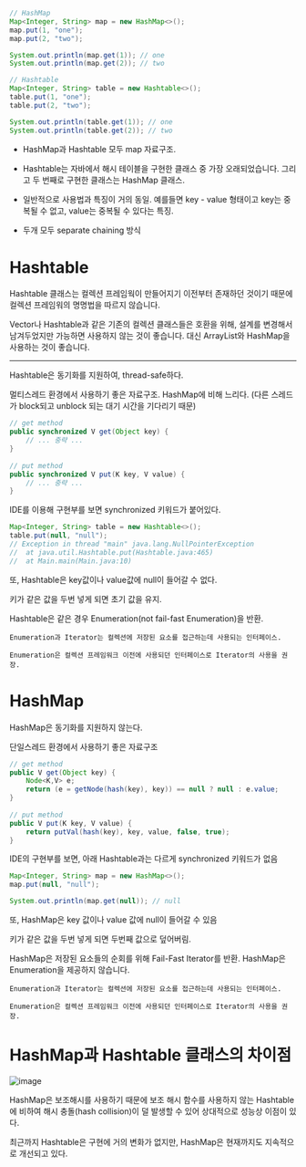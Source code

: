 ```java
// HashMap
Map<Integer, String> map = new HashMap<>();
map.put(1, "one");
map.put(2, "two");

System.out.println(map.get(1)); // one
System.out.println(map.get(2)); // two

// Hashtable
Map<Integer, String> table = new Hashtable<>();
table.put(1, "one");
table.put(2, "two");

System.out.println(table.get(1)); // one
System.out.println(table.get(2)); // two
```


- HashMap과 Hashtable 모두 map 자료구조.

- Hashtable는 자바에서 해시 테이블을 구현한 클래스 중 가장 오래되었습니다. 그리고 두 번째로 구현한 클래스는 HashMap 클래스. 

- 일반적으로 사용법과 특징이 거의 동일. 예를들면 key - value 형태이고 key는 중복될 수 없고, value는 중복될 수 있다는 특징.

- 두개 모두 separate chaining 방식

# Hashtable

Hashtable 클래스는 컬렉션 프레임웍이 만들어지기 이전부터 존재하던 것이기 때문에 컬렉션 프레임워의 명명법을 따르지 않습니다.

Vector나 Hashtable과 같은 기존의 컬렉션 클래스들은 호환을 위해, 설계를 변경해서 남겨두었지만 가능하면 사용하지 않는 것이 좋습니다. 
대신 ArrayList와 HashMap을 사용하는 것이 좋습니다.

---

Hashtable은 동기화를 지원하여, thread-safe하다.

멀티스레드 환경에서 사용하기 좋은 자료구조. HashMap에 비해 느리다. (다른 스레드가 block되고 unblock 되는 대기 시간을 기다리기 때문)

```java
// get method
public synchronized V get(Object key) {
    // ... 중략 ...
}
    
// put method
public synchronized V put(K key, V value) {
    // ... 중략 ...
}
```
IDE를 이용해 구현부를 보면 synchronized 키워드가 붙어있다.

```java
Map<Integer, String> table = new Hashtable<>();
table.put(null, "null");
// Exception in thread "main" java.lang.NullPointerException
//	at java.util.Hashtable.put(Hashtable.java:465)
//	at Main.main(Main.java:10)
```
또, Hashtable은 key값이나 value값에 null이 들어갈 수 없다.

키가 같은 값을 두번 넣게 되면 초기 값을 유지.

Hashtable은 같은 경우 Enumeration(not fail-fast Enumeration)을 반환.
```
Enumeration과 Iterator는 컬렉션에 저장된 요소를 접근하는데 사용되는 인터페이스.

Enumeration은 컬렉션 프레임워크 이전에 사용되던 인터페이스로 Iterator의 사용을 권장.
```

# HashMap

HashMap은 동기화를 지원하지 않는다.

단일스레드 환경에서 사용하기 좋은 자료구조

```java
// get method
public V get(Object key) {
    Node<K,V> e;
    return (e = getNode(hash(key), key)) == null ? null : e.value;
}
    
// put method
public V put(K key, V value) {
    return putVal(hash(key), key, value, false, true);
}
```
IDE의 구현부를 보면, 아래 Hashtable과는 다르게 synchronized 키워드가 없음

```java
Map<Integer, String> map = new HashMap<>();
map.put(null, "null");

System.out.println(map.get(null)); // null
```
또, HashMap은 key 값이나 value 값에 null이 들어갈 수 있음

키가 같은 값을 두번 넣게 되면 두번째 값으로 덮어버림.

HashMap은 저장된 요소들의 순회를 위해 Fail-Fast Iterator를 반환. HashMap은 Enumeration을 제공하지 않습니다.

```
Enumeration과 Iterator는 컬렉션에 저장된 요소를 접근하는데 사용되는 인터페이스.

Enumeration은 컬렉션 프레임워크 이전에 사용되던 인터페이스로 Iterator의 사용을 권장.
```

# HashMap과 Hashtable 클래스의 차이점

![image](https://user-images.githubusercontent.com/65898555/201068757-0f22f6ad-d026-4a6b-89f6-dab6162796ac.png)

HashMap은 보조해시를 사용하기 때문에 보조 해시 함수를 사용하지 않는 Hashtable에 비하여 해시 충돌(hash collision)이 덜 발생할 수 있어 상대적으로 성능상 이점이 있다.

최근까지 Hashtable은 구현에 거의 변화가 없지만, HashMap은 현재까지도 지속적으로 개선되고 있다.




